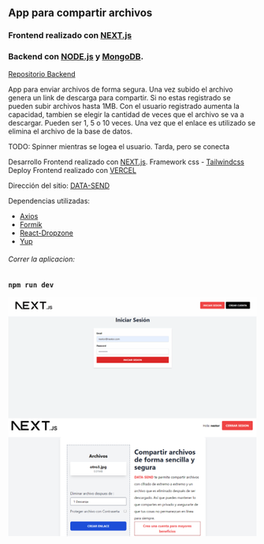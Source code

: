 ## App para compartir archivos

### Frontend realizado con [NEXT.js](https://nextjs.org/)

### Backend con [NODE.js](https://nodejs.org/en) y [MongoDB](https://www.mongodb.com/).

[Repositorio Backend](https://github.com/NestorDanielGomez/Backend-Deploy-Mern-envio-de-archivos)

App para enviar archivos de forma segura.
Una vez subido el archivo genera un link de descarga para compartir.
Si no estas registrado se pueden subir archivos hasta 1MB.
Con el usuario registrado aumenta la capacidad, tambien se elegir la cantidad de veces que el archivo se va a descargar.
Pueden ser 1, 5 o 10 veces.
Una vez que el enlace es utilizado se elimina el archivo de la base de datos.

TODO: Spinner mientras se logea el usuario. Tarda, pero se conecta

Desarrollo Frontend realizado con [NEXT.js](https://nextjs.org/).
Framework css - [Tailwindcss](https://tailwindcss.com/docs/installation)
Deploy Frontend realizado con [VERCEL](https://vercel.com)

Dirección del sitio: [DATA-SEND](https://data-send-client.vercel.app)

Dependencias utilizadas:

- [Axios](https://www.npmjs.com/package/axios)
- [Formik](https://www.npmjs.com/package/formik)
- [React-Dropzone](https://www.npmjs.com/package/react-dropzone)
- [Yup](https://www.npmjs.com/package/yup)

###### Correr la aplicacion:

### `npm run dev`

<img src="./public/iniciosesion.gif"/>
<img src="./public/usuario%20registrado.png"/>
